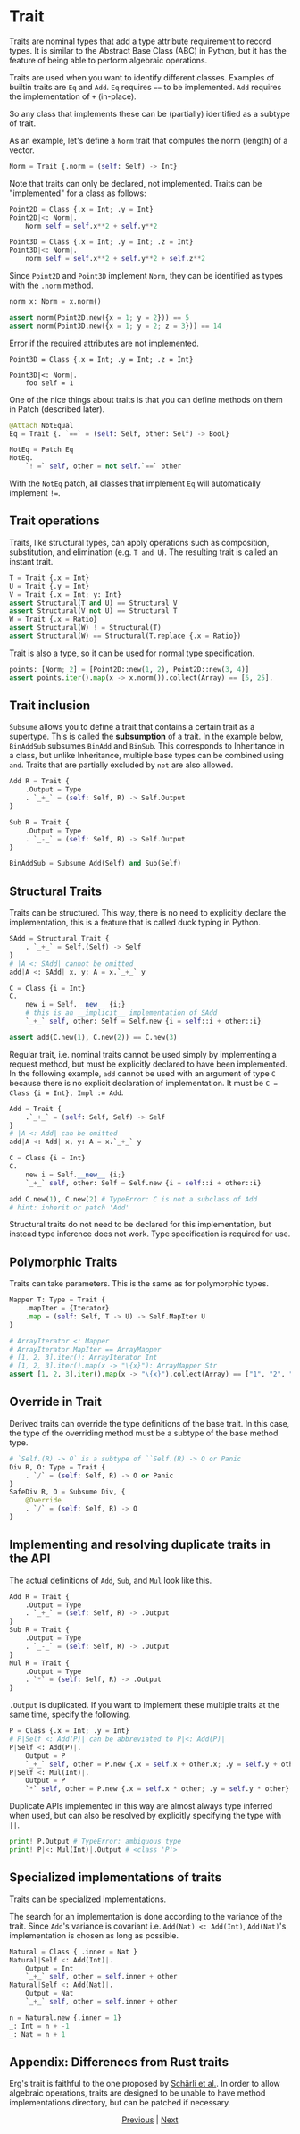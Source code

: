 # Trait

Traits are nominal types that add a type attribute requirement to record types.
It is similar to the Abstract Base Class (ABC) in Python, but it has the feature of being able to perform algebraic operations.

Traits are used when you want to identify different classes. Examples of builtin traits are `Eq` and `Add`.
`Eq` requires `==` to be implemented. `Add` requires the implementation of `+` (in-place).

So any class that implements these can be (partially) identified as a subtype of trait.

As an example, let's define a `Norm` trait that computes the norm (length) of a vector.

```python
Norm = Trait {.norm = (self: Self) -> Int}
```

Note that traits can only be declared, not implemented.
Traits can be "implemented" for a class as follows:

```python
Point2D = Class {.x = Int; .y = Int}
Point2D|<: Norm|.
    Norm self = self.x**2 + self.y**2

Point3D = Class {.x = Int; .y = Int; .z = Int}
Point3D|<: Norm|.
    norm self = self.x**2 + self.y**2 + self.z**2
```

Since `Point2D` and `Point3D` implement `Norm`, they can be identified as types with the `.norm` method.

```python
norm x: Norm = x.norm()

assert norm(Point2D.new({x = 1; y = 2})) == 5
assert norm(Point3D.new({x = 1; y = 2; z = 3})) == 14
```

Error if the required attributes are not implemented.

```python,compile_fail
Point3D = Class {.x = Int; .y = Int; .z = Int}

Point3D|<: Norm|.
    foo self = 1
```

One of the nice things about traits is that you can define methods on them in Patch (described later).

```python
@Attach NotEqual
Eq = Trait {. `==` = (self: Self, other: Self) -> Bool}

NotEq = Patch Eq
NotEq.
    `! =` self, other = not self.`==` other
```

With the `NotEq` patch, all classes that implement `Eq` will automatically implement `!=`.

## Trait operations

Traits, like structural types, can apply operations such as composition, substitution, and elimination (e.g. `T and U`). The resulting trait is called an instant trait.

```python
T = Trait {.x = Int}
U = Trait {.y = Int}
V = Trait {.x = Int; y: Int}
assert Structural(T and U) == Structural V
assert Structural(V not U) == Structural T
W = Trait {.x = Ratio}
assert Structural(W) ! = Structural(T)
assert Structural(W) == Structural(T.replace {.x = Ratio})
```

Trait is also a type, so it can be used for normal type specification.

```python
points: [Norm; 2] = [Point2D::new(1, 2), Point2D::new(3, 4)]
assert points.iter().map(x -> x.norm()).collect(Array) == [5, 25].
```

## Trait inclusion

`Subsume` allows you to define a trait that contains a certain trait as a supertype. This is called the __subsumption__ of a trait.
In the example below, `BinAddSub` subsumes `BinAdd` and `BinSub`.
This corresponds to Inheritance in a class, but unlike Inheritance, multiple base types can be combined using `and`. Traits that are partially excluded by `not` are also allowed.

```python
Add R = Trait {
    .Output = Type
    . `_+_` = (self: Self, R) -> Self.Output
}

Sub R = Trait {
    .Output = Type
    . `_-_` = (self: Self, R) -> Self.Output
}

BinAddSub = Subsume Add(Self) and Sub(Self)
```

## Structural Traits

Traits can be structured. This way, there is no need to explicitly declare the implementation, this is a feature that is called duck typing in Python.

```python
SAdd = Structural Trait {
    . `_+_` = Self.(Self) -> Self
}
# |A <: SAdd| cannot be omitted
add|A <: SAdd| x, y: A = x.`_+_` y

C = Class {i = Int}
C.
    new i = Self.__new__ {i;}
    # this is an __implicit__ implementation of SAdd
    `_+_` self, other: Self = Self.new {i = self::i + other::i}

assert add(C.new(1), C.new(2)) == C.new(3)
```

Regular trait, i.e. nominal traits cannot be used simply by implementing a request method, but must be explicitly declared to have been implemented.
In the following example, `add` cannot be used with an argument of type `C` because there is no explicit declaration of implementation. It must be `C = Class {i = Int}, Impl := Add`.

```python
Add = Trait {
    .`_+_` = (self: Self, Self) -> Self
}
# |A <: Add| can be omitted
add|A <: Add| x, y: A = x.`_+_` y

C = Class {i = Int}
C.
    new i = Self.__new__ {i;}
    `_+_` self, other: Self = Self.new {i = self::i + other::i}

add C.new(1), C.new(2) # TypeError: C is not a subclass of Add
# hint: inherit or patch 'Add'
```

Structural traits do not need to be declared for this implementation, but instead type inference does not work. Type specification is required for use.

## Polymorphic Traits

Traits can take parameters. This is the same as for polymorphic types.

```python
Mapper T: Type = Trait {
    .mapIter = {Iterator}
    .map = (self: Self, T -> U) -> Self.MapIter U
}

# ArrayIterator <: Mapper
# ArrayIterator.MapIter == ArrayMapper
# [1, 2, 3].iter(): ArrayIterator Int
# [1, 2, 3].iter().map(x -> "\{x}"): ArrayMapper Str
assert [1, 2, 3].iter().map(x -> "\{x}").collect(Array) == ["1", "2", "3"].
```

## Override in Trait

Derived traits can override the type definitions of the base trait.
In this case, the type of the overriding method must be a subtype of the base method type.

```python
# `Self.(R) -> O` is a subtype of ``Self.(R) -> O or Panic
Div R, O: Type = Trait {
    . `/` = (self: Self, R) -> O or Panic
}
SafeDiv R, O = Subsume Div, {
    @Override
    . `/` = (self: Self, R) -> O
}
```

## Implementing and resolving duplicate traits in the API

The actual definitions of `Add`, `Sub`, and `Mul` look like this.

```python
Add R = Trait {
    .Output = Type
    . `_+_` = (self: Self, R) -> .Output
}
Sub R = Trait {
    .Output = Type
    . `_-_` = (self: Self, R) -> .Output
}
Mul R = Trait {
    .Output = Type
    . `*` = (self: Self, R) -> .Output
}
```

`.Output` is duplicated. If you want to implement these multiple traits at the same time, specify the following.

```python
P = Class {.x = Int; .y = Int}
# P|Self <: Add(P)| can be abbreviated to P|<: Add(P)|
P|Self <: Add(P)|.
    Output = P
    `_+_` self, other = P.new {.x = self.x + other.x; .y = self.y + other.y}
P|Self <: Mul(Int)|.
    Output = P
    `*` self, other = P.new {.x = self.x * other; .y = self.y * other}
```

Duplicate APIs implemented in this way are almost always type inferred when used, but can also be resolved by explicitly specifying the type with `||`.

```python
print! P.Output # TypeError: ambiguous type
print! P|<: Mul(Int)|.Output # <class 'P'>
```

## Specialized implementations of traits

Traits can be specialized implementations.

The search for an implementation is done according to the variance of the trait. Since `Add`'s variance is covariant i.e. `Add(Nat) <: Add(Int)`, `Add(Nat)`'s implementation is chosen  as long as possible.

```python
Natural = Class { .inner = Nat }
Natural|Self <: Add(Int)|.
    Output = Int
    `_+_` self, other = self.inner + other
Natural|Self <: Add(Nat)|.
    Output = Nat
    `_+_` self, other = self.inner + other

n = Natural.new {.inner = 1}
_: Int = n + -1
_: Nat = n + 1
```

## Appendix: Differences from Rust traits

Erg's trait is faithful to the one proposed by [Schärli et al.](https://www.ptidej.net/courses/ift6251/fall06/presentations/061122/061122.doc.pdf).
In order to allow algebraic operations, traits are designed to be unable to have method implementations directory, but can be patched if necessary.

<p align='center'>
    <a href='./02_basic.md'>Previous</a> | <a href='./04_class.md'>Next</a>
</p>
